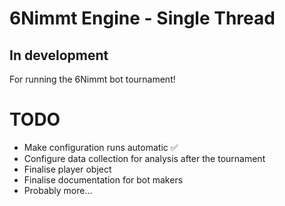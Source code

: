 # 6Nimmt Engine - Single Thread
## In development
For running the 6Nimmt bot tournament!

# TODO
- Make configuration runs automatic ✅
- Configure data collection for analysis after the tournament
- Finalise player object
- Finalise documentation for bot makers
- Probably more... 